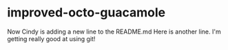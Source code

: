 # improved-octo-guacamole

Now Cindy is adding a new line to the README.md
Here is another line. I'm getting really good at using git!
